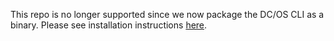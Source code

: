 This repo is no longer supported since we now package the DC/OS CLI as a binary. Please see installation instructions [here](https://docs.mesosphere.com/usage/cli/install/).
